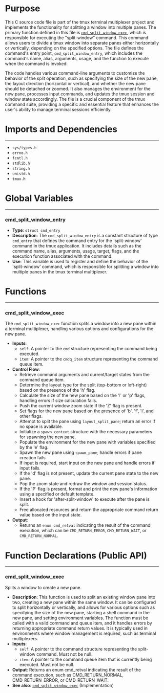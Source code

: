 # Purpose
This C source code file is part of the tmux terminal multiplexer project and implements the functionality for splitting a window into multiple panes. The primary function defined in this file is [`cmd_split_window_exec`](#cmd_split_window_exec), which is responsible for executing the "split-window" command. This command allows users to divide a tmux window into separate panes either horizontally or vertically, depending on the specified options. The file defines the command's entry point, `cmd_split_window_entry`, which includes the command's name, alias, arguments, usage, and the function to execute when the command is invoked.

The code handles various command-line arguments to customize the behavior of the split operation, such as specifying the size of the new pane, the layout direction (horizontal or vertical), and whether the new pane should be detached or zoomed. It also manages the environment for the new pane, processes input commands, and updates the tmux session and window state accordingly. The file is a crucial component of the tmux command suite, providing a specific and essential feature that enhances the user's ability to manage terminal sessions efficiently.
# Imports and Dependencies

---
- `sys/types.h`
- `errno.h`
- `fcntl.h`
- `stdlib.h`
- `string.h`
- `unistd.h`
- `tmux.h`


# Global Variables

---
### cmd_split_window_entry
- **Type**: `struct cmd_entry`
- **Description**: The `cmd_split_window_entry` is a constant structure of type `cmd_entry` that defines the command entry for the 'split-window' command in the tmux application. It includes details such as the command name, alias, arguments, usage, target, flags, and the execution function associated with the command.
- **Use**: This variable is used to register and define the behavior of the 'split-window' command, which is responsible for splitting a window into multiple panes in the tmux terminal multiplexer.


# Functions

---
### cmd_split_window_exec<!-- {{#callable:cmd_split_window_exec}} -->
The `cmd_split_window_exec` function splits a window into a new pane within a terminal multiplexer, handling various options and configurations for the new pane.
- **Inputs**:
    - `self`: A pointer to the `cmd` structure representing the command being executed.
    - `item`: A pointer to the `cmdq_item` structure representing the command queue item.
- **Control Flow**:
    - Retrieve command arguments and current/target states from the command queue item.
    - Determine the layout type for the split (top-bottom or left-right) based on the presence of the 'h' flag.
    - Calculate the size of the new pane based on the 'l' or 'p' flags, handling errors if size calculation fails.
    - Push the current window zoom state if the 'Z' flag is present.
    - Set flags for the new pane based on the presence of 'b', 'f', 'I', and other flags.
    - Attempt to split the pane using `layout_split_pane`; return an error if no space is available.
    - Initialize a `spawn_context` structure with the necessary parameters for spawning the new pane.
    - Populate the environment for the new pane with variables specified by the 'e' flag.
    - Spawn the new pane using `spawn_pane`; handle errors if pane creation fails.
    - If input is required, start input on the new pane and handle errors if input fails.
    - If the 'd' flag is not present, update the current pane state to the new pane.
    - Pop the zoom state and redraw the window and session status.
    - If the 'P' flag is present, format and print the new pane's information using a specified or default template.
    - Insert a hook for 'after-split-window' to execute after the pane is split.
    - Free allocated resources and return the appropriate command return value based on the input state.
- **Output**:
    - Returns an `enum cmd_retval` indicating the result of the command execution, which can be `CMD_RETURN_ERROR`, `CMD_RETURN_WAIT`, or `CMD_RETURN_NORMAL`.


# Function Declarations (Public API)

---
### cmd_split_window_exec<!-- {{#callable_declaration:cmd_split_window_exec}} -->
Splits a window to create a new pane.
- **Description**: This function is used to split an existing window pane into two, creating a new pane within the same window. It can be configured to split horizontally or vertically, and allows for various options such as specifying the size of the new pane, starting a shell command in the new pane, and setting environment variables. The function must be called with a valid command and queue item, and it handles errors by returning appropriate command return values. It is typically used in environments where window management is required, such as terminal multiplexers.
- **Inputs**:
    - `self`: A pointer to the command structure representing the split-window command. Must not be null.
    - `item`: A pointer to the command queue item that is currently being executed. Must not be null.
- **Output**: Returns an enum cmd_retval indicating the result of the command execution, such as CMD_RETURN_NORMAL, CMD_RETURN_ERROR, or CMD_RETURN_WAIT.
- **See also**: [`cmd_split_window_exec`](#cmd_split_window_exec)  (Implementation)


